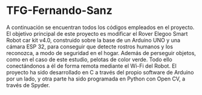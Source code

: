 # TFG-Fernando-Sanz
A continuación se encuentran todos los códigos empleados en el proyecto.
El objetivo principal de este proyecto es modificar el Rover Elegoo Smart Robot car kit v4.0, construido sobre la base de un Arduino UNO y una cámara ESP 32, para conseguir que detecte rostros humanos y los reconozca, a modo de seguridad en el hogar. 
Además de perseguir objetos, como en el caso de este estudio, pelotas de color verde. Todo ello conectándonos a él de forma remota mediante el Wi-Fi del Robot.
El proyecto ha sido desarrollado en C a través del propio software de Arduino por un lado, y otra parte ha sido programada en Python con Open CV, a través de Spyder.
